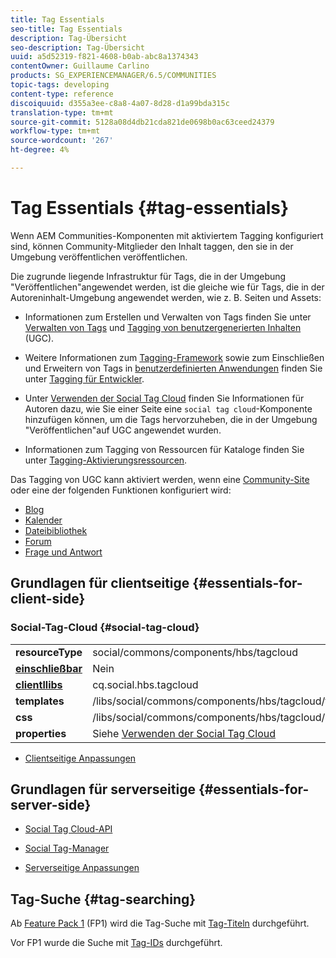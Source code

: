 ```yaml
---
title: Tag Essentials
seo-title: Tag Essentials
description: Tag-Übersicht
seo-description: Tag-Übersicht
uuid: a5d52319-f821-4608-b0ab-abc8a1374343
contentOwner: Guillaume Carlino
products: SG_EXPERIENCEMANAGER/6.5/COMMUNITIES
topic-tags: developing
content-type: reference
discoiquuid: d355a3ee-c8a8-4a07-8d28-d1a99bda315c
translation-type: tm+mt
source-git-commit: 5128a08d4db21cda821de0698b0ac63ceed24379
workflow-type: tm+mt
source-wordcount: '267'
ht-degree: 4%

---
```



# Tag Essentials {#tag-essentials}

Wenn AEM Communities-Komponenten mit aktiviertem Tagging konfiguriert sind, können Community-Mitglieder den Inhalt taggen, den sie in der Umgebung veröffentlichen veröffentlichen.

Die zugrunde liegende Infrastruktur für Tags, die in der Umgebung &quot;Veröffentlichen&quot;angewendet werden, ist die gleiche wie für Tags, die in der Autoreninhalt-Umgebung angewendet werden, wie z. B. Seiten und Assets:

* Informationen zum Erstellen und Verwalten von Tags finden Sie unter [Verwalten von Tags](../../help/sites-administering/tags.md) und [Tagging von benutzergenerierten Inhalten](tag-ugc.md) (UGC).

* Weitere Informationen zum [Tagging-Framework](../../help/sites-developing/framework.md) sowie zum Einschließen und Erweitern von Tags in [benutzerdefinierten Anwendungen](../../help/sites-developing/building.md) finden Sie unter [Tagging für Entwickler](../../help/sites-developing/tags.md).

* Unter [Verwenden der Social Tag Cloud](tagcloud.md) finden Sie Informationen für Autoren dazu, wie Sie einer Seite eine `social tag cloud`-Komponente hinzufügen können, um die Tags hervorzuheben, die in der Umgebung &quot;Veröffentlichen&quot;auf UGC angewendet wurden.

* Informationen zum Tagging von Ressourcen für Kataloge finden Sie unter [Tagging-Aktivierungsressourcen](tag-resources.md).

Das Tagging von UGC kann aktiviert werden, wenn eine [Community-Site](sites-console.md#tagging) oder eine der folgenden Funktionen konfiguriert wird:

* [Blog](blog-feature.md)
* [Kalender](calendar.md)
* [Dateibibliothek](file-library.md)
* [Forum](forum.md)
* [Frage und Antwort](working-with-qna.md)

## Grundlagen für clientseitige {#essentials-for-client-side}

### Social-Tag-Cloud {#social-tag-cloud}

<table>
 <tbody>
  <tr>
   <td> <strong>resourceType</strong></td>
   <td>social/commons/components/hbs/tagcloud</td>
  </tr>
  <tr>
   <td> <a href="scf.md#add-or-include-a-communities-component"><strong>einschließbar</strong></a></td>
   <td>Nein</td>
  </tr>
  <tr>
   <td> <a href="clientlibs.md"><strong>clientllibs</strong></a></td>
   <td>cq.social.hbs.tagcloud</td>
  </tr>
  <tr>
   <td> <strong>templates</strong></td>
   <td> /libs/social/commons/components/hbs/tagcloud/tagcloud.hbs<br /> </td>
  </tr>
  <tr>
   <td> <strong>css</strong></td>
   <td> /libs/social/commons/components/hbs/tagcloud/clientlibs/tagcloud.css</td>
  </tr>
  <tr>
   <td><strong>properties</strong></td>
   <td>Siehe <a href="tagcloud.md">Verwenden der Social Tag Cloud</a></td>
  </tr>
 </tbody>
</table>

* [Clientseitige Anpassungen](client-customize.md)

## Grundlagen für serverseitige {#essentials-for-server-side}

* [Social Tag Cloud-API](https://helpx.adobe.com/experience-manager/6-5/sites/developing/using/reference-materials/javadoc/com/adobe/cq/social/commons/tagcloud/api/package-summary.html)

* [Social Tag-Manager](https://helpx.adobe.com/experience-manager/6-5/sites/developing/using/reference-materials/javadoc/com/adobe/cq/social/commons/tagging/package-summary.html)

* [Serverseitige Anpassungen](server-customize.md)

## Tag-Suche {#tag-searching}

Ab [Feature Pack 1](deploy-communities.md#latestfeaturepack) (FP1) wird die Tag-Suche mit [Tag-Titeln](../../help/sites-developing/framework.md#tag-characteristics) durchgeführt.

Vor FP1 wurde die Suche mit [Tag-IDs](../../help/sites-developing/framework.md#tagid) durchgeführt.
